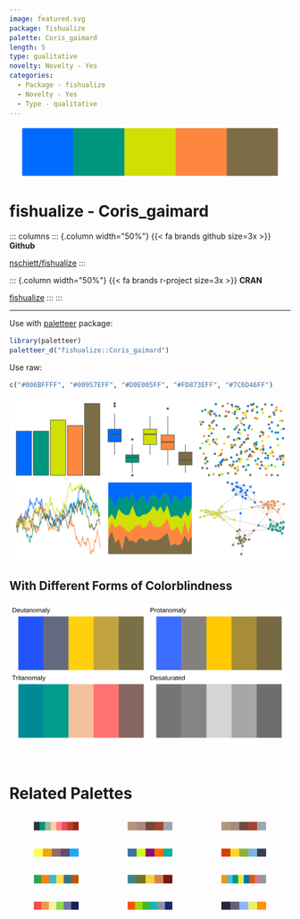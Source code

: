 ```yaml
---
image: featured.svg
package: fishualize
palette: Coris_gaimard
length: 5
type: qualitative
novelty: Novelty - Yes
categories:
  - Package - fishualize
  - Novelty - Yes
  - Type - qualitative
---
```


![](featured.svg)

# fishualize - Coris_gaimard 

::: columns
::: {.column width="50%"}
{{< fa brands github size=3x >}}
**Github**

[nschiett/fishualize](https://github.com/nschiett/fishualize)
:::

::: {.column width="50%"}
{{< fa brands r-project size=3x >}}
**CRAN**

[fishualize](https://CRAN.R-project.org/package=fishualize)
:::
:::

<hr> 

Use with [paletteer](https://emilhvitfeldt.github.io/paletteer/) package:

```r
library(paletteer)
paletteer_d("fishualize::Coris_gaimard")
```

Use raw:

```r
c("#006BFFFF", "#00957EFF", "#D0E005FF", "#FD873EFF", "#7C6D46FF")
``` 

![](examples.png) <br>

## With Different Forms of Colorblindness

![](colorblind.svg) 

<br>

# Related Palettes

<div class="list" style="display: grid; grid-template-columns: auto auto auto;"> <figure class="figure">
<a href="../../awtools/a_palette/"> <img src="../../awtools/a_palette/featured.svg" style="width: 100%;" class="figure-img"></a>
</figure> <figure class="figure">
<a href="../../ButterflyColors/hamadryas_feronia/"> <img src="../../ButterflyColors/hamadryas_feronia/featured.svg" style="width: 100%;" class="figure-img"></a>
</figure> <figure class="figure">
<a href="../../ButterflyColors/hamadryas_feronia/"> <img src="../../ButterflyColors/hamadryas_feronia/featured.svg" style="width: 100%;" class="figure-img"></a>
</figure> <figure class="figure">
<a href="../../fishualize/Ctenochaetus_strigosus/"> <img src="../../fishualize/Ctenochaetus_strigosus/featured.svg" style="width: 100%;" class="figure-img"></a>
</figure> <figure class="figure">
<a href="../../jcolors/pal2/"> <img src="../../jcolors/pal2/featured.svg" style="width: 100%;" class="figure-img"></a>
</figure> <figure class="figure">
<a href="../../fishualize/Koumansetta_rainfordi/"> <img src="../../fishualize/Koumansetta_rainfordi/featured.svg" style="width: 100%;" class="figure-img"></a>
</figure> <figure class="figure">
<a href="../../ggthemes/Classic_Green_Orange_6/"> <img src="../../ggthemes/Classic_Green_Orange_6/featured.svg" style="width: 100%;" class="figure-img"></a>
</figure> <figure class="figure">
<a href="../../vangogh/Chaise/"> <img src="../../vangogh/Chaise/featured.svg" style="width: 100%;" class="figure-img"></a>
</figure> <figure class="figure">
<a href="../../colorblindr/OkabeIto/"> <img src="../../colorblindr/OkabeIto/featured.svg" style="width: 100%;" class="figure-img"></a>
</figure> <figure class="figure">
<a href="../../LaCroixColoR/PinaFraise/"> <img src="../../LaCroixColoR/PinaFraise/featured.svg" style="width: 100%;" class="figure-img"></a>
</figure> <figure class="figure">
<a href="../../LaCroixColoR/Mango/"> <img src="../../LaCroixColoR/Mango/featured.svg" style="width: 100%;" class="figure-img"></a>
</figure> <figure class="figure">
<a href="../../fishualize/Naso_lituratus/"> <img src="../../fishualize/Naso_lituratus/featured.svg" style="width: 100%;" class="figure-img"></a>
</figure> 
</div>
